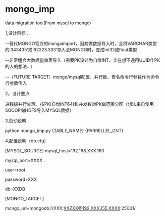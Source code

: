 # mongo_imp
data migration tool(From mysql to mongo)

1,设计目标：

--替代MONGO官方的mongoimport，因其做数据导入时，会将VARCHAR类型的‘343435’或‘92323.333’导入至MONGO时，变成Int32或float类型

--非常适合大数据量单表导入（需要PK设计为自增INT，实在想不通用UUID作PK的人的想法...）

--（FUTURE TARGET）mongo/mysql配置、并行数、表名命令行参数作为命令行参数传入


2，设计要点

  进程级并行处理，按PK(自增INT64)和并发数对PK做范围分区（想法来自使用SQOOP向HDFS导入MYSQL数据）
  

3,启动说明 

python mongo_imp.py {TABLE_NAME} {PARRELLEL_CNT}


4,配置说明（db.cfg）


[MYSQL_SOURCE]
mysql_host=192.168.XXX.160

mysql_port=XXXX

user=root

password=XXX

db=XXDB

[MONGO_TARGET]

mongo_url=mongodb://XXX:XXZXX@192.XXX.155.XXXX:25001/

